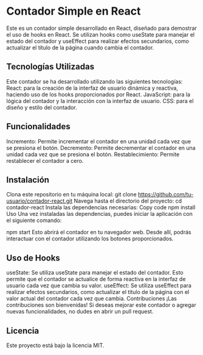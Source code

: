 
# Contador Simple en React

Este es un contador simple desarrollado en React, diseñado para demostrar el uso de hooks en React. Se utilizan hooks como useState para manejar el estado del contador y useEffect para realizar efectos secundarios, como actualizar el título de la página cuando cambia el contador.

## Tecnologías Utilizadas

Este contador se ha desarrollado utilizando las siguientes tecnologías:
React: para la creación de la interfaz de usuario dinámica y reactiva, haciendo uso de los hooks proporcionados por React.
JavaScript: para la lógica del contador y la interacción con la interfaz de usuario.
CSS: para el diseño y estilo del contador.

## Funcionalidades

Incremento: Permite incrementar el contador en una unidad cada vez que se presiona el botón.
Decremento: Permite decrementar el contador en una unidad cada vez que se presiona el botón.
Restablecimiento: Permite restablecer el contador a cero.

## Instalación

Clona este repositorio en tu máquina local:
git clone https://github.com/tu-usuario/contador-react.git
Navega hasta el directorio del proyecto:
cd contador-react
Instala las dependencias necesarias:
Copy code
npm install
Uso
Una vez instaladas las dependencias, puedes iniciar la aplicación con el siguiente comando:

npm start
Esto abrirá el contador en tu navegador web. Desde allí, podrás interactuar con el contador utilizando los botones proporcionados.

## Uso de Hooks

useState: Se utiliza useState para manejar el estado del contador. Esto permite que el contador se actualice de forma reactiva en la interfaz de usuario cada vez que cambia su valor.
useEffect: Se utiliza useEffect para realizar efectos secundarios, como actualizar el título de la página con el valor actual del contador cada vez que cambia.
Contribuciones
¡Las contribuciones son bienvenidas! Si deseas mejorar este contador o agregar nuevas funcionalidades, no dudes en abrir un pull request.

## Licencia

Este proyecto está bajo la licencia MIT.
